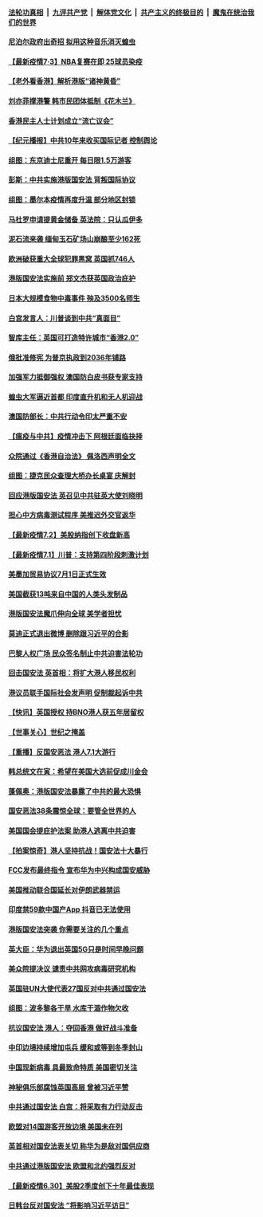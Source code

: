 ####  [法轮功真相](../../../../basic/blob/master/README.md?t=07031631) &nbsp;|&nbsp; [九评共产党](../../../../9ping.md/blob/master/README.md?t=07031631) &nbsp;|&nbsp; [解体党文化](../../../../jtdwh.md/blob/master/README.md?t=07031631)  &nbsp;|&nbsp; [共产主义的终极目的](../../../../gczydzjmd.md/blob/master/README.md?t=07031631) &nbsp;|&nbsp; [魔鬼在统治我们的世界](../../../../mgztzwmdsj.md/blob/master/README.md?t=07031631) 

#### [尼泊尔政府出奇招 拟用这种音乐消灭蝗虫](../pages/nsc418/n12229649.md?t=07031631) 

#### [【最新疫情7·3】NBA复赛在即 25球员染疫](../pages/nsc418/n12229080.md?t=07031631) 

#### [【老外看香港】解析港版“诸神黄昏”](../pages/nsc418/n12228990.md?t=07031631) 

#### [刘亦菲撑港警 韩市民团体抵制《花木兰》](../pages/nsc418/n12226849.md?t=07031631) 

#### [香港民主人士计划成立“流亡议会”](../pages/nsc418/n12228680.md?t=07031631) 

#### [【纪元播报】中共10年来收买国际记者 控制舆论](../pages/nsc418/n12228144.md?t=07031631) 

#### [组图：东京迪士尼重开 每日限1.5万游客](../pages/nsc418/n12226855.md?t=07031631) 

#### [彭斯：中共实施港版国安法 背叛国际协议](../pages/nsc418/n12228135.md?t=07031631) 

#### [组图：墨尔本疫情再度升温 部分地区封锁](../pages/nsc418/n12227665.md?t=07031631) 

#### [马杜罗申请提黄金储备 英法院：只认瓜伊多](../pages/nsc418/n12227983.md?t=07031631) 

#### [泥石流来袭 缅甸玉石矿场山崩酿至少162死](../pages/nsc418/n12227900.md?t=07031631) 

#### [欧洲破获重大全球犯罪黑窝 英国抓746人](../pages/nsc418/n12227970.md?t=07031631) 

#### [港版国安法实施前 郑文杰获英国政治庇护](../pages/nsc418/n12227896.md?t=07031631) 

#### [日本大规模食物中毒事件 殃及3500名师生](../pages/nsc418/n12227855.md?t=07031631) 

#### [白宫发言人：川普谈到中共“真面目”](../pages/nsc418/n12227638.md?t=07031631) 

#### [智库主任：英国可打造特许城市“香港2.0”](../pages/nsc418/n12227010.md?t=07031631) 

#### [俄批准修宪 为普京执政到2036年铺路](../pages/nsc418/n12226978.md?t=07031631) 

#### [加强军力抵御强权 澳国防白皮书获专家支持](../pages/nsc418/n12226240.md?t=07031631) 

#### [蝗虫大军逼近首都 印度直升机和无人机迎战](../pages/nsc418/n12226447.md?t=07031631) 

#### [澳国防部长：中共行动令印太严重不安](../pages/nsc418/n12226619.md?t=07031631) 

#### [【瘟疫与中共】疫情冲击下 阿根廷面临抉择](../pages/nsc418/n12226223.md?t=07031631) 

#### [众院通过《香港自治法》 佩洛西声明全文](../pages/nsc418/n12226260.md?t=07031631) 

#### [组图：捷克民众查理大桥办长桌宴 庆解封](../pages/nsc418/n12223990.md?t=07031631) 

#### [回应港版国安法 英召见中共驻英大使刘晓明](../pages/nsc418/n12225641.md?t=07031631) 

#### [担心中方病毒测试程序 美推迟外交官返华](../pages/nsc418/n12225504.md?t=07031631) 

#### [【最新疫情7.2】美股纳指创下收盘新高](../pages/nsc418/n12225896.md?t=07031631) 

#### [【最新疫情7.1】川普：支持第四阶段刺激计划](../pages/nsc418/n12223137.md?t=07031631) 

#### [美墨加贸易协议7月1日正式生效](../pages/nsc418/n12225352.md?t=07031631) 

#### [美国截获13吨来自中国的人类头发制品](../pages/nsc418/n12225251.md?t=07031631) 

#### [港版国安法魔爪伸向全球 美学者担忧](../pages/nsc418/n12225012.md?t=07031631) 

#### [莫迪正式退出微博 删除跟习近平的合影](../pages/nsc418/n12225068.md?t=07031631) 

#### [巴黎人权广场 民众签名制止中共迫害法轮功](../pages/nsc418/n12221674.md?t=07031631) 

#### [回击国安法 英首相：将扩大港人移民权利](../pages/nsc418/n12224764.md?t=07031631) 

#### [港议员联手国际社会发声明 促制裁起诉中共](../pages/nsc418/n12224652.md?t=07031631) 

#### [【快讯】英国授权 持BNO港人获五年居留权](../pages/nsc418/n12224889.md?t=07031631) 

#### [【世事关心】世纪之掩盖](../pages/nsc418/n12223498.md?t=07031631) 

#### [【重播】反国安恶法 港人7.1大游行](../pages/nsc418/n12219819.md?t=07031631) 

#### [韩总统文在寅：希望在美国大选前促成川金会](../pages/nsc418/n12224373.md?t=07031631) 

#### [蓬佩奥：港版国安法暴露了中共的最大恐惧](../pages/nsc418/n12224268.md?t=07031631) 

#### [国安恶法38条震惊全球：要管全世界的人](../pages/nsc418/n12224164.md?t=07031631) 

#### [美国国会提庇护法案 助港人逃离中共迫害](../pages/nsc418/n12223603.md?t=07031631) 

#### [【拍案惊奇】港人坚持抗战！国安法十大暴行](../pages/nsc418/n12223602.md?t=07031631) 

#### [FCC发布最终指令 宣布华为中兴构成国安威胁](../pages/nsc418/n12222824.md?t=07031631) 

#### [美国推动联合国延长对伊朗武器禁运](../pages/nsc418/n12223133.md?t=07031631) 

#### [印度禁59款中国产App 抖音已无法使用](../pages/nsc418/n12223148.md?t=07031631) 

#### [港版国安法突袭 你需要关注的几个重点](../pages/nsc418/n12222881.md?t=07031631) 

#### [英大臣：华为退出英国5G只是时间早晚问题](../pages/nsc418/n12223030.md?t=07031631) 

#### [美众院提决议 谴责中共网攻病毒研究机构](../pages/nsc418/n12223006.md?t=07031631) 

#### [英国驻UN大使代表27国反对中共通过国安法](../pages/nsc418/n12222760.md?t=07031631) 

#### [组图：波多黎各干旱 水库干涸作物欠收](../pages/nsc418/n12221649.md?t=07031631) 

#### [抗议国安法 港人：夺回香港 做好战斗准备](../pages/nsc418/n12222716.md?t=07031631) 

#### [中印边境持续增加屯兵 缓和或等到冬季封山](../pages/nsc418/n12222557.md?t=07031631) 

#### [中国现新病毒 具最致命特质 美国密切关注](../pages/nsc418/n12222596.md?t=07031631) 

#### [神秘俱乐部腐蚀英国高层 曾被习近平赞](../pages/nsc418/n12222573.md?t=07031631) 

#### [中共通过国安法 白宫：将采取有力行动反击](../pages/nsc418/n12222567.md?t=07031631) 

#### [欧盟对14国游客开放边境 美国未在列](../pages/nsc418/n12222348.md?t=07031631) 

#### [英首相对国安法表关切 称华为是敌对国供应商](../pages/nsc418/n12222449.md?t=07031631) 

#### [中共通过港版国安法 欧盟和北约强烈反对](../pages/nsc418/n12222076.md?t=07031631) 

#### [【最新疫情6.30】美股2季度创下十年最佳表现](../pages/nsc418/n12220711.md?t=07031631) 

#### [日韩台反对国安法 “将影响习近平访日”](../pages/nsc418/n12221801.md?t=07031631) 

